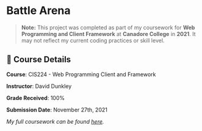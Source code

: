 # Battle Arena
> **Note:** This project was completed as part of my coursework for **Web Programming and Client Framework** at **Canadore College** in **2021**.
> It may not reflect my current coding practices or skill level.


## 📅 Course Details
**Course**: CIS224 - Web Programming Client and Framework

**Instructor**: David Dunkley

**Grade Received**: 100%

**Submission Date**: November 27th, 2021

_My full coursework can be found [here](https://github.com/apaquette/Web-Programming-Coursework)._
